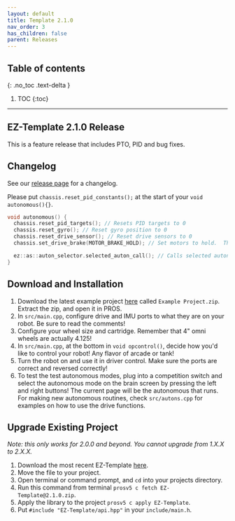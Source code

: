 ```yaml
---
layout: default
title: Template 2.1.0
nav_order: 3
has_children: false
parent: Releases
---
```


## Table of contents
{: .no_toc .text-delta }

1. TOC
{:toc}


---

## EZ-Template 2.1.0 Release
This is a feature release that includes PTO, PID and bug fixes.  

## Changelog   
See our [release page](https://github.com/EZ-Robotics/EZ-Template/releases/tag/v2.1.0) for a changelog.  

Please put `chassis.reset_pid_constants();` at the start of your `void autonomous(){}`.  

```cpp
void autonomous() {
  chassis.reset_pid_targets(); // Resets PID targets to 0
  chassis.reset_gyro(); // Reset gyro position to 0
  chassis.reset_drive_sensor(); // Reset drive sensors to 0
  chassis.set_drive_brake(MOTOR_BRAKE_HOLD); // Set motors to hold.  This helps autonomous consistency.

  ez::as::auton_selector.selected_auton_call(); // Calls selected auton from autonomous selector.
}
```

## Download and Installation  
1) Download the latest example project [here](https://github.com/EZ-Robotics/EZ-Template/releases/latest) called `Example Project.zip`.  Extract the zip, and open it in PROS.   
2) In `src/main.cpp`, configure drive and IMU ports to what they are on your robot.  Be sure to read the comments!    
3) Configure your wheel size and cartridge.  Remember that 4" omni wheels are actually 4.125!    
4) In `src/main.cpp`, at the bottom in `void opcontrol()`, decide how you'd like to control your robot!  Any flavor of arcade or tank!    
5) Turn the robot on and use it in driver control.  Make sure the ports are correct and reversed correctly!    
6) To test the test autonomous modes, plug into a competition switch and select the autonomous mode on the brain screen by pressing the left and right buttons!  The current page will be the autonomous that runs.  For making new autonomous routines, check `src/autons.cpp` for examples on how to use the drive functions.  

## Upgrade Existing Project
*Note: this only works for 2.0.0 and beyond.  You cannot upgrade from 1.X.X to 2.X.X.*  
1) Download the most recent EZ-Template [here](https://github.com/EZ-Robotics/EZ-Template/releases/latest).  
2) Move the file to your project.  
3) Open terminal or command prompt, and `cd` into your projects directory.    
4) Run this command from terminal `prosv5 c fetch EZ-Template@2.1.0.zip`.  
5) Apply the library to the project `prosv5 c apply EZ-Template`.  
6) Put `#include "EZ-Template/api.hpp"` in your `include/main.h`. 